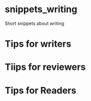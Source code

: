 # snippets_writing
Short snippets about writing

# Tips for writers
# Tiips for reviewers
# Tips for Readers

